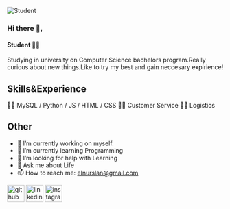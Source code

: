 ![Student](https://pbs.twimg.com/profile_banners/1608793594156154882/1673303997/1500x500)


### Hi there 👋,
#### Student 👨‍🎓


Studying in university on Computer Science bachelors program.Really curious about new things.Like to try my best and gain neccesary expirience!


## Skills&Experience

👨‍💻 MySQL / Python / JS / HTML / CSS
🤵‍♂️ Customer Service
👨‍🔧 Logistics 


## Other

- 🔭 I’m currently working on myself. 
- 🌱 I’m currently learning Programming 
- 🤔 I’m looking for help with Learning 
- 💬 Ask me about Life 
- 📫 How to reach me: elnurslan@gmail.com 


[<img src='https://cdn.jsdelivr.net/npm/simple-icons@3.0.1/icons/github.svg' alt='github' height='40'>](https://github.com/Elsl11)  [<img src='https://cdn.jsdelivr.net/npm/simple-icons@3.0.1/icons/linkedin.svg' alt='linkedin' height='40'>](https://www.linkedin.com/in/https://www.linkedin.com/in/elnur-slan-607177238//)  [<img src='https://cdn.jsdelivr.net/npm/simple-icons@3.0.1/icons/instagram.svg' alt='instagram' height='40'>](https://www.instagram.com/el_nur11/)  



